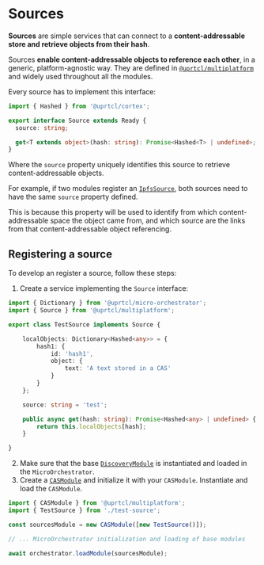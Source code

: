 # Sources

**Sources** are simple services that can connect to a **content-addressable store and retrieve objects from their hash**. 

Sources **enable content-addressable objects to reference each other**, in a generic, platform-agnostic way. They are defined in [`@uprtcl/multiplatform`]() and widely used throughout all the modules.

Every source has to implement this interface:

```ts
import { Hashed } from '@uprtcl/cortex';

export interface Source extends Ready {
  source: string;

  get<T extends object>(hash: string): Promise<Hashed<T> | undefined>;
}
```

Where the `source` property uniquely identifies this source to retrieve content-addressable objects.

For example, if two modules register an [`IpfsSource`](https://github.com/uprtcl/js-uprtcl/blob/develop/providers/ipfs/src/ipfs.source.ts), both sources need to have the same `source` property defined.

This is because this property will be used to identify from which content-addressable space the object came from, and which source are the links from that content-addressable object referencing.

## Registering a source

To develop an register a source, follow these steps:

1. Create a service implementing the `Source` interface:

```ts
import { Dictionary } from '@uprtcl/micro-orchestrator';
import { Source } from '@uprtcl/multiplatform';

export class TestSource implements Source {

    localObjects: Dictionary<Hashed<any>> = {
        hash1: {
            id: 'hash1',
            object: {
                text: 'A text stored in a CAS'
            }
        }
    };

    source: string = 'test';

    public async get(hash: string): Promise<Hashed<any> | undefined> {
        return this.localObjects[hash];
    }

}
```

2. Make sure that the base [`DiscoveryModule`](https://github.com/uprtcl/js-uprtcl/blob/develop/packages/multiplatform/src/discovery.module.ts) is instantiated and loaded in the `MicroOrchestrator`.
3. Create a [`CASModule`](https://github.com/uprtcl/js-uprtcl/blob/develop/packages/multiplatform/src/cas.module.ts) and initialize it with your `CASModule`. Instantiate and load the `CASModule`.

```ts
import { CASModule } from '@uprtcl/multiplatform';
import { TestSource } from './test-source';

const sourcesModule = new CASModule([new TestSource()]);

// ... MicroOrchestrator initialization and loading of base modules

await orchestrator.loadModule(sourcesModule);
```
